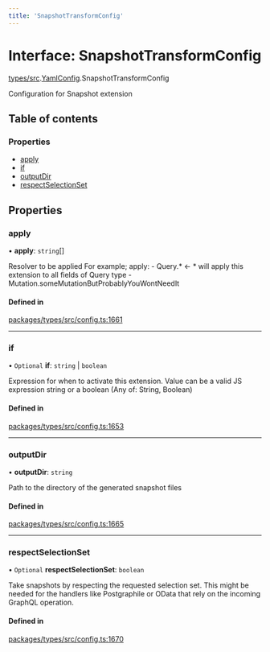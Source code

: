 ```yaml
---
title: 'SnapshotTransformConfig'
---
```


# Interface: SnapshotTransformConfig

[types/src](../modules/types_src).[YamlConfig](../modules/types_src.YamlConfig).SnapshotTransformConfig

Configuration for Snapshot extension

## Table of contents

### Properties

- [apply](types_src.YamlConfig.SnapshotTransformConfig#apply)
- [if](types_src.YamlConfig.SnapshotTransformConfig#if)
- [outputDir](types_src.YamlConfig.SnapshotTransformConfig#outputdir)
- [respectSelectionSet](types_src.YamlConfig.SnapshotTransformConfig#respectselectionset)

## Properties

### apply

• **apply**: `string`[]

Resolver to be applied
For example;
  apply:
      - Query.* <- * will apply this extension to all fields of Query type
      - Mutation.someMutationButProbablyYouWontNeedIt

#### Defined in

[packages/types/src/config.ts:1661](https://github.com/Urigo/graphql-mesh/blob/master/packages/types/src/config.ts#L1661)

___

### if

• `Optional` **if**: `string` \| `boolean`

Expression for when to activate this extension.
Value can be a valid JS expression string or a boolean (Any of: String, Boolean)

#### Defined in

[packages/types/src/config.ts:1653](https://github.com/Urigo/graphql-mesh/blob/master/packages/types/src/config.ts#L1653)

___

### outputDir

• **outputDir**: `string`

Path to the directory of the generated snapshot files

#### Defined in

[packages/types/src/config.ts:1665](https://github.com/Urigo/graphql-mesh/blob/master/packages/types/src/config.ts#L1665)

___

### respectSelectionSet

• `Optional` **respectSelectionSet**: `boolean`

Take snapshots by respecting the requested selection set.
This might be needed for the handlers like Postgraphile or OData that rely on the incoming GraphQL operation.

#### Defined in

[packages/types/src/config.ts:1670](https://github.com/Urigo/graphql-mesh/blob/master/packages/types/src/config.ts#L1670)
